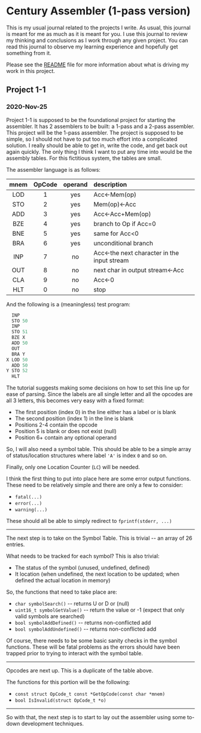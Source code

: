 # Century Assembler (1-pass version)

This is my usual journal related to the projects I write.  As usual, this journal is meant for me as much as it is meant for you.  I use this journal to review my thinking and conclusions as I work through any given project.  You can read this journal to observe my learning experience and hopefully get something from it.

Please see the [README](README.md) file for more information about what is driving my work in this project.

## Project 1-1

### 2020-Nov-25

Project 1-1 is supposed to be the foundational project for starting the assembler.  It has 2 assemblers to be built: a 1-pass and a 2-pass assembler.  This project will be the 1-pass assembler.  The project is supposed to be simple, so I should not have to put too much effort into a complicated solution.  I really should be able to get in, write the code, and get back out again quickly.  The only thing I think I want to put any time into would be the assembly tables.  For this fictitious system, the tables are small.

The assembler language is as follows:

| mnem | OpCode | operand | description |
|:----:|:------:|:-------:|:------------|
| LOD  | 1      | yes     | Acc←Mem(op) |
| STO  | 2      | yes     | Mem(op)←Acc |
| ADD  | 3      | yes     | Acc←Acc+Mem(op) |
| BZE  | 4      | yes     | branch to Op if Acc=0 |
| BNE  | 5      | yes     | same for Acc<0 |
| BRA  | 6      | yes     | unconditional branch |
| INP  | 7      | no      | Acc←the next character in the input stream |
| OUT  | 8      | no      | next char in output stream←Acc |
| CLA  | 9      | no      | Acc←0 |
| HLT  | 0      | no      | stop |

And the following is a (meaningless) test program:

```s
  INP
  STO 50
  INP
  STO 51
  BZE X
  ADD 50
  OUT
  BRA Y
X LOD 50
  ADD 50
Y STO 52
  HLT
```

The tutorial suggests making some decisions on how to set this line up for ease of parsing.  Since the labels are all single letter and all the opcodes are all 3 letters, this becomes very easy with a fixed format:
* The first position (index 0) in the line either has a label or is blank
* The second position (index 1) in the line is blank
* Positions 2-4 contain the opcode
* Position 5 is blank or does not exist (null)
* Position 6+ contain any optional operand

So, I will also need a symbol table.  This should be able to be a simple array of status/location structures where label `'A'` is index `0` and so on.

Finally, only one Location Counter (`LC`) will be needed.

I think the first thing to put into place here are some error output functions.  These need to be relatively simple and there are only a few to consider:
* `fatal(...)`
* `error(...)`
* `warning(...)`

These should all be able to simply redirect to `fprintf(stderr, ...)`

---

The next step is to take on the Symbol Table.  This is trivial -- an array of 26 entries.

What needs to be tracked for each symbol?  This is also trivial:
* The status of the symbol (unused, undefined, defined)
* It location (when undefined, the next location to be updated; when defined the actual location in memory)

So, the functions that need to take place are:
* `char symbolSearch()` -- returns U or D or (null)
* `uint16_t symbolGetValue()` -- return the value or -1 (expect that only valid symbols are searched)
* `bool symbolAddDefined()` -- returns non-conflicted add
* `bool symbolAddUndefined()` -- returns non-conflicted add

Of course, there needs to be some basic sanity checks in the symbol functions.  These will be fatal problems as the errors should have been trapped prior to trying to interact with the symbol table.

---

Opcodes are next up.  This is a duplicate of the table above.

The functions for this portion will be the following:
* `const struct OpCode_t const *GetOpCode(const char *mnem)`
* `bool IsInvalid(struct OpCode_t *o)`

---

So with that, the next step is to start to lay out the assembler using some to-down development techniques.



